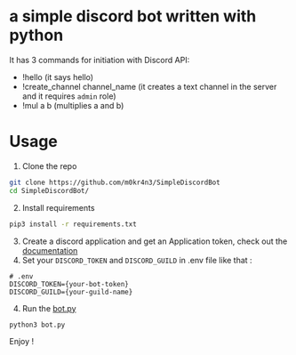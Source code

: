 # a simple discord bot written with python

It has 3 commands for initiation with Discord API:
 * !hello (it says hello)
 * !create_channel channel_name (it creates a text channel in the server and it requires `admin` role)
 * !mul a b (multiplies a and b)


# Usage
1. Clone the repo
```bash
git clone https://github.com/m0kr4n3/SimpleDiscordBot
cd SimpleDiscordBot/
```
2. Install requirements
```bash
pip3 install -r requirements.txt
```
3. Create a discord application and get an Application token, check out the [documentation](https://discord.com/developers/docs/intro)
4. Set your `DISCORD_TOKEN` and `DISCORD_GUILD` in .env file like that :
```
# .env
DISCORD_TOKEN={your-bot-token}
DISCORD_GUILD={your-guild-name}
```

4. Run the [bot.py](./bot.py)
```bash
python3 bot.py
``` 

Enjoy !


